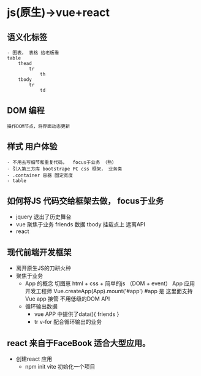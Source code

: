 # js(原生)->vue+react

## 语义化标签
    - 图表， 表格 给老板看
    table
        thead
            tr
                th
        tbody
            tr
                td

## DOM 编程
    操作DOM节点，将界面动态更新

## 样式  用户体验
    - 不用去写细节和重复代码，  focus于业务 （熟） 
    - 引入第三方库 bootstrape PC css 框架， 业务类
    - .container 容器 固定宽度
    - table

## 如何将JS  代码交给框架去做， focus于**业务**
- jquery 退出了历史舞台
- vue 
    聚焦于业务
    friends 数据
    tbody 挂载点上
    远离API
- react

## 现代前端开发框架
- 离开原生JS的刀耕火种
- 聚焦于业务
    - App 的概念
    切图崽 html + css + 简单的js （DOM + event）
    App  应用开发工程师
    Vue.createApp(App).mount('#app')
    #app 是 这里面支持Vue app 接管
    不用低级的DOM API
    - 循环输出数据
      - vue APP 中提供了data(){
        friends
      }
      - tr v-for 配合循环输出的业务

## react 来自于FaceBook 适合大型应用。
- 创建react 应用
  - npm init vite 初始化一个项目